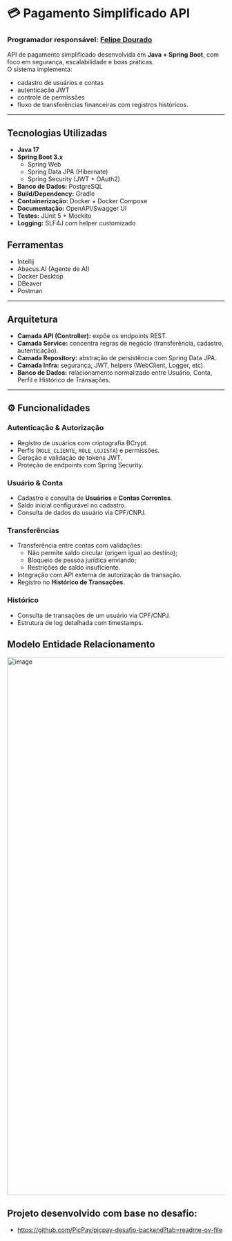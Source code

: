 # 💳 Pagamento Simplificado API
### Programador responsável: [Felipe Dourado](https://www.linkedin.com/in/felipe-dourado-643889209/)

API de pagamento simplificado desenvolvida em **Java + Spring Boot**, com foco em segurança, escalabilidade e boas práticas.  
O sistema implementa:
- cadastro de usuários e contas
- autenticação JWT
- controle de permissões
- fluxo de transferências financeiras com registros históricos.
---

##  Tecnologias Utilizadas

- **Java 17**
- **Spring Boot 3.x**
  - Spring Web
  - Spring Data JPA (Hibernate)
  - Spring Security (JWT + OAuth2)
- **Banco de Dados:** PostgreSQL
- **Build/Dependency:** Gradle
- **Containerização:** Docker + Docker Compose
- **Documentação:** OpenAPI/Swagger UI
- **Testes:** JUnit 5 + Mockito
- **Logging:** SLF4J com helper customizado

## Ferramentas
- Intellij
- Abacus.AI (Agente de AI)
- Docker Desktop
- DBeaver
- Postman
---

## Arquitetura

- **Camada API (Controller):** expõe os endpoints REST.  
- **Camada Service:** concentra regras de negócio (transferência, cadastro, autenticação).  
- **Camada Repository:** abstração de persistência com Spring Data JPA.  
- **Camada Infra:** segurança, JWT, helpers (WebClient, Logger, etc).  
- **Banco de Dados:** relacionamento normalizado entre Usuário, Conta, Perfil e Histórico de Transações.  

---

## ⚙️ Funcionalidades

###  Autenticação & Autorização
- Registro de usuários com criptografia BCrypt.
- Perfis (`ROLE_CLIENTE`, `ROLE_LOJISTA`) e permissões.
- Geração e validação de tokens JWT.
- Proteção de endpoints com Spring Security.

### Usuário & Conta
- Cadastro e consulta de **Usuários** e **Contas Correntes**.
- Saldo inicial configurável no cadastro.
- Consulta de dados do usuário via CPF/CNPJ.

### Transferências
- Transferência entre contas com validações:
  - Não permite saldo circular (origem igual ao destino);
  - Bloqueio de pessoa jurídica enviando;
  - Restrições de saldo insuficiente.
- Integração com API externa de autorização da transação.
- Registro no **Histórico de Transações**.

### Histórico
- Consulta de transações de um usuário via CPF/CNPJ.
- Estrutura de log detalhada com timestamps.

## Modelo Entidade Relacionamento

<img width="609" height="1245" alt="image" src="https://github.com/user-attachments/assets/11743174-4010-4b87-a5df-3f92c26db91c" />


## Projeto desenvolvido com base no desafio: 
 - https://github.com/PicPay/picpay-desafio-backend?tab=readme-ov-file
